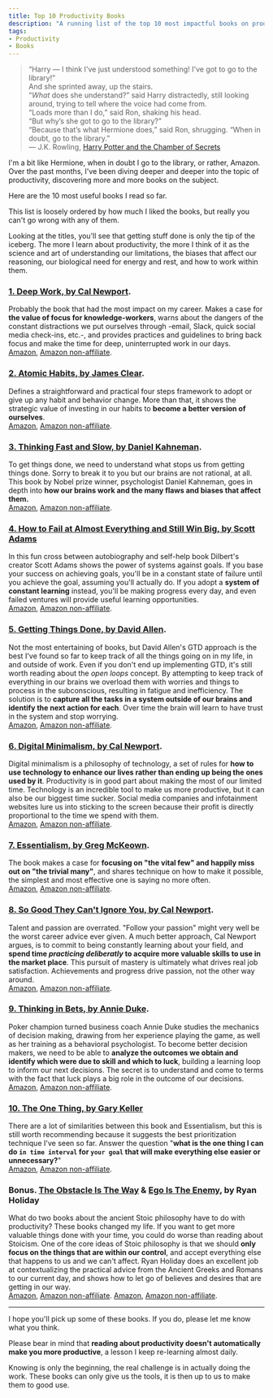 ```yaml
---
title: Top 10 Productivity Books
description: "A running list of the top 10 most impactful books on productivity I've encountered so far"
tags:
- Productivity
- Books
---
```


> “Harry — I think I've just understood something! I've got to go to the library!”<br/>
> And she sprinted away, up the stairs.<br/>
> “_What_ does she understand?” said Harry distractedly, still looking around, trying to tell where the voice had come from.<br/>
> “Loads more than I do,” said Ron, shaking his head.<br/>
> “But why’s she got to go to the library?”<br/>
> “Because that’s what Hermione does,” said Ron, shrugging. “When in doubt, go to the library.”<br/>
> ― J.K. Rowling, [Harry Potter and the Chamber of Secrets](https://www.goodreads.com/quotes/214049-harry-i-think-i-ve-just-understood-something-i-ve-got)

I'm a bit like Hermione, when in doubt I go to the library, or rather, Amazon. Over the past months, I've been diving deeper and deeper into the topic of productivity, discovering more and more books on the subject.

Here are the 10 most useful books I read so far.

This list is loosely ordered by how much I liked the books, but really you can't go wrong with any of them.

Looking at the titles, you'll see that getting stuff done is only the tip of the iceberg. The more I learn about productivity, the more I think of it as the science and art of understanding our limitations, the biases that affect our reasoning, our biological need for energy and rest, and how to work within them.

### [1. Deep Work, by Cal Newport](https://geni.us/FITEF).
Probably the book that had the most impact on my career. Makes a case for **the value of focus for knowledge-workers**, warns about the dangers of the constant distractions we put ourselves through -email, Slack, quick social media check-ins, etc.-, and provides practices and guidelines to bring back focus and make the time for deep, uninterrupted work in our days.
<br/>[Amazon](https://geni.us/FITEF), [Amazon non-affiliate](https://www.amazon.com/dp/1455586692).

### [2. Atomic Habits, by James Clear](https://geni.us/SAAVEdT).
Defines a straightforward and practical four steps framework to adopt or give up any habit and behavior change. More than that, it shows the strategic value of investing in our habits to **become a better version of ourselves**.
<br/>
[Amazon](https://geni.us/SAAVEdT), [Amazon non-affiliate](https://www.amazon.com/dp/0735211299).

### [3. Thinking Fast and Slow, by Daniel Kahneman](https://geni.us/Apbc).
To get things done, we need to understand what stops us from getting things done. Sorry to break it to you but our brains are not rational, at all. This book by Nobel prize winner, psychologist Daniel Kahneman, goes in depth into **how our brains work and the many flaws and biases that affect them.**
<br/>
[Amazon](https://geni.us/Apbc), [Amazon non-affiliate](https://www.amazon.com/dp/0374533555/).

### [4. How to Fail at Almost Everything and Still Win Big, by Scott Adams](https://geni.us/xW0)
In this fun cross between autobiography and self-help book Dilbert's creator Scott Adams shows the power of systems against goals. If you base your success on achieving goals, you'll be in a constant state of failure until you achieve the goal, assuming you'll actually do. If you adopt a **system of constant learning** instead, you'll be making progress every day, and even failed ventures will provide useful learning opportunities.
<br/>
[Amazon](https://geni.us/xW0), [Amazon non-affiliate](https://www.amazon.com.au/dp/1591847745).

### [5. Getting Things Done, by David Allen](https://geni.us/m6O7).
Not the most entertaining of books, but David Allen's GTD approach is the best I've found so far to keep track of all the things going on in my life, in and outside of work. Even if you don't end up implementing GTD, it's still worth reading about the _open loops_ concept. By attempting to keep track of everything in our brains we overload them with worries and things to process in the subconscious, resulting in fatigue and inefficiency. The solution is to **capture all the tasks in a system outside of our brains and identify the next action for each**. Over time the brain will learn to have trust in the system and stop worrying.
<br/>
[Amazon](https://geni.us/m6O7), [Amazon non-affiliate](https://www.amazon.com/dp/0143126563/).

### [6. Digital Minimalism, by Cal Newport](https://geni.us/7HNOJAz).
Digital minimalism is a philosophy of technology, a set of rules for **how to use technology to enhance our lives rather than ending up being the ones used by it**.
Productivity is in good part about making the most of our limited time. Technology is an incredible tool to make us more productive, but it can also be our biggest time sucker. Social media companies and infotainment websites lure us into sticking to the screen because their profit is directly proportional to the time we spend with them. 
<br/>
[Amazon](https://geni.us/7HNOJAz), [Amazon non-affiliate](https://www.amazon.com/dp/0525536515).

### [7. Essentialism, by Greg McKeown](https://geni.us/ny7S).
The book makes a case for **focusing on "the vital few" and happily miss out on "the trivial many"**, and shares technique on how to make it possible, the simplest and most effective one is saying no more often.
<br/>
[Amazon](https://geni.us/ny7S), [Amazon non-affiliate](https://www.amazon.com/dp/0753555166).

### [8. So Good They Can't Ignore You, by Cal Newport](https://geni.us/1lul).
Talent and passion are overrated. "Follow your passion" might very well be the worst career advice ever given. A much better approach, Cal Newport argues, is to commit to being constantly learning about your field, and **spend time _practicing deliberatly_ to acquire more valuable skills to use in the market place**. This pursuit of mastery is ultimately what drives real job satisfaction. Achievements and progress drive passion, not the other way around.
<br/>
[Amazon](https://geni.us/1lul), [Amazon non-affiliate](https://www.amazon.com/dp/1455509124).

### [9. Thinking in Bets, by Annie Duke](https://geni.us/yg6b).
Poker champion turned business coach Annie Duke studies the mechanics of decision making, drawing from her experience playing the game, as well as her training as a behavioral psychologist. To become better decision makers, we need to be able to **analyze the outcomes we obtain and identify which were due to skill and which to luck**, building a learning loop to inform our next decisions. The secret is to understand and come to terms with the fact that luck plays a big role in the outcome of our decisions. 
<br/>
[Amazon](https://geni.us/yg6b), [Amazon non-affiliate](https://www.amazon.com/dp/0735216355).

### [10. The One Thing, by Gary Keller](https://geni.us/tgjnLb)
There are a lot of similarities between this book and Essentialism, but this is still worth recommending because it suggests the best prioritization technique I've seen so far. Answer the question "**what is the one thing I can do `in time interval` for `your goal` that will make everything else easier or unnecessary?**"
<br/>
[Amazon](https://geni.us/tgjnLb), [Amazon non-affiliate](https://www.amazon.com/dp/1885167776).

### Bonus. [The Obstacle Is The Way](https://geni.us/GvWv) & [Ego Is The Enemy](https://geni.us/g6AwbvF), by Ryan Holiday
What do two books about the ancient Stoic philosophy have to do with productivity? These books changed my life. If you want to get more valuable things done with your time, you could do worse than reading about Stoicism.
One of the core ideas of Stoic philosophy is that we should **only focus on the things that are within our control**, and accept everything else that happens to us and we can't affect.
Ryan Holiday does an excellent job at contextualizing the practical advice from the Ancient Greeks and Romans to our current day, and shows how to let go of believes and desires that are getting in our way. 
<br/>
[Amazon](https://geni.us/GvWv), [Amazon non-affiliate](https://www.amazon.com/dp/1591846358).
[Amazon](https://geni.us/g6AwbvF), [Amazon non-affiliate](https://www.amazon.com/dp/1591847818).

---

I hope you'll pick up some of these books. If you do, please let me know what you think.

Please bear in mind that **reading about productivity doesn't automatically make you more productive**, a lesson I keep re-learning almost daily. 

Knowing is only the beginning, the real challenge is in actually doing the work. These books can only give us the tools, it is then up to us to make them to good use.
